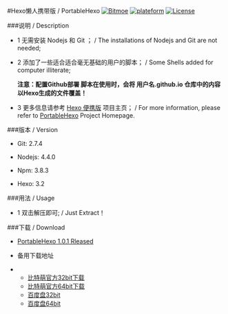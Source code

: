 #Hexo懒人携带版 / PortableHexo
[![Bitmoe](https://img.shields.io/badge/Powered%20By-Bitmoe-blue.svg?style=flat-square)]() [![plateform](https://img.shields.io/badge/Platform-Windows-yellow.svg?style=flat-square)]() [![License](https://img.shields.io/badge/License-MIT-yellowgreen.svg?style=flat-square)]()


###说明 / Description

- 1 无需安装 Nodejs 和 Git ； / The installations of Nodejs and Git are not needed;
  
- 2 添加了一些适合适合毫无基础的用户的脚本； / Some Shells added for computer illiterate;


  **注意：配置Github部署 脚本在使用时，会将 用户名.github.io 仓库中的内容以Hexo生成的文件覆盖！**


- 3 更多信息请参考 [Hexo 便携版](https://project.bitmoe.cn/PortableHexo/) 项目主页； / For more information, please refer to [PortableHexo](https://project.bitmoe.cn/PortableHexo/) Project Homepage.

###版本 / Version

- Git:    2.7.4
  
- Nodejs: 4.4.0
  
- Npm:    3.8.3
  
- Hexo:   3.2

###用法 / Usage

- 1 双击解压即可; / Just Extract！
  
###下载 / Download
  
- [PortableHexo 1.0.1 Rleased](https://github.com/Bitmoe/PortableHexo/releases)

- 备用下载地址  
- 
  - [比特萌官方32bit下载](https://download.bitmoe.cn/PortableHexo/PortableHexo-32bit-7z.exe) 
  - [比特萌官方64bit下载](https://download.bitmoe.cn/PortableHexo/PortableHexo-64bit-7z.exe)
  - [百度盘32bit](http://pan.baidu.com/s/1bod6xFx) 
  - [百度盘64bit](http://pan.baidu.com/s/1c0WIRrM)
